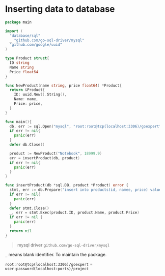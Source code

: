 # Inserting data to database

```go
package main

import (
  "database/sql"
  _ "github.com/go-sql-driver/mysql"
  "github.com/google/uuid"
)

type Product struct{
  ID string
  Name string
  Price float64
}

func NewProduct(name string, price float64) *Product{
  return &Product{
    ID: uuid.New().String(),
    Name: name,
    Price: price,
  }
}

func main(){
  db, err := sql.Open("mysql", "root:root@tcp(localhost:3306)/goexpert")
  if err != nil{
    panic(err)
  }
  defer db.Close()

  product := NewProduct("Notebook", 18999.9)
  err = insertProduct(db, product)
  if err != nil{
    panic(err)
  }
}

func insertProduct(db *sql.DB, product *Product) error {
  stmt, err := db.Prepare("insert into products(id, namee, price) values(?, ?, ?)")
  if err != nil{
    panic(err)
  }
  defer stmt.Close()
  _, err = stmt.Exec(product.ID, product.Name, product.Price)
  if err != nil {
    panic(err)
  }
  return nil
}
```

> mysql driver `github.com/go-sql-driver/mysql`

`_` means blank identifier. To maintain the package.

`root:root@tcp(localhost:3306)/goexpert` = `user:password(localhost:ports)/project`
